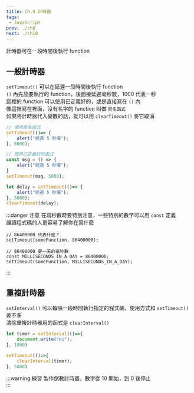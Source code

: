 ```yaml
--- 
title: Ch.9 計時器
tags:
 - JavaScript
prev: ./ch8
next: ./ch10
---
```


計時器可在一段時間後執行 function
<!-- more -->

## 一般計時器
`setTimeout()` 可以在延遲一段時間後執行 function  
`()` 內先放要執行的 function，後面接延遲毫秒數，1000 代表一秒  
這裡的 function 可以使用已定義好的，或是直接寫在 `()` 內  
像這裡寫在裡面，沒有名字的 function 叫做 `匿名函式`  
如果將計時器代入變數的話，就可以用 `clearTimeout()` 將它取消  

```js
// 使用匿名函式
setTimeout(()=> {
    alert("經過 5 秒囉");
}, 5000);

// 使用已定義好的函式
const msg = () => {
    alert("經過 5 秒囉");
}
setTimeout(msg, 5000);

let delay = setTimeout(()=> {
    alert("經過 5 秒囉");
}, 5000);
clearTimeout(delay);
```

:::danger 注意
在寫秒數時要特別注意，一些特別的數字可以用 `const` 定義  
讓讀程式碼的人更容易了解你在寫什麼  
```js{5}
// 86400000 代表什麼？
setTimeout(someFunction, 86400000);

// 86400000 是一天的毫秒數
const MILLISECONDS_IN_A_DAY = 86400000;
setTimeout(someFunction, MILLISECONDS_IN_A_DAY);
```
:::

## 重複計時器
`setInterval()` 可以每隔一段時間執行指定的程式碼，使用方式和 `setTimeout()` 差不多  
清除重複計時器用的函式是 `clearInterval()`  

```js
let timer = setInterval(()=>{
    document.write("Hi");
}, 1000)

setTimeout(()=>{
    clearInterval(timer);
}, 5000)
```

:::warning 練習
製作倒數計時器，數字從 10 開始，到 0 後停止  
:::